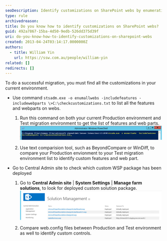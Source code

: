 ```yaml
---
seoDescription: Identify customizations on SharePoint webs by enumerating features and web parts using stsadm.exe, comparing lists with text comparison tools, and checking deployed WSP packages in Central Admin.
type: rule
archivedreason:
title: Do you know how to identify customizations on SharePoint webs?
guid: 492a7867-15ba-4d50-9edb-526dd375d39f
uri: do-you-know-how-to-identify-customizations-on-sharepoint-webs
created: 2013-04-24T03:14:17.0000000Z
authors:
  - title: William Yin
    url: https://ssw.com.au/people/william-yin
related: []
redirects: []
---
```


To do a successful migration, you must find all the customizations in your current environment.

<!--endintro-->

- Use command `stsadm.exe -o enumallwebs -includefeatures -includewebparts \>C:\checkcustomizations.txt` to list all the features and webparts on webs.

  1. Run this command on both your current Production environment and Test migration environment to get the list of features and web parts.
     ![](GetCustomFeaturesAndWebParts.jpg)

  2. Use text comparision tool, such as BeyondCompare or WinDiff, to compare your Production envionment to your Test migration environment list to identify custom features and web part.

- Go to Central Admin site to check which custom WSP package has been deployed

  1. Go to **Central Admin site** | **System Settings** | **Manage farm solutions**, to look for deployed custom solution package.
     ![](CustomSolutionPackages.jpg)

  2. Compare web.config files between Production and Test environment as well to identify custom controls.
